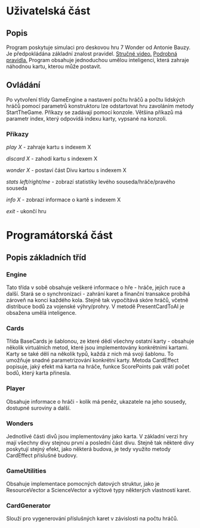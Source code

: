 # Uživatelská část

## Popis
Program poskytuje simulaci pro deskovou hru 7 Wonder od Antonie Bauzy. Je předpokládána základní znalost pravidel. [Stručné video.](https://www.youtube.com/watch?v=E2z2TIBYlV0) [Podrobná pravidla.](http://rprod.com/uploads/file/7WONDERS_RULES_CZ_COLOR.pdf) Program obsahuje jednoduchou umělou inteligenci, která zahraje náhodnou kartu, kterou může postavit.

## Ovládání
Po vytvoření třídy GameEngine a nastavení počtu hráčů a počtu lidských hráčů pomocí parametrů konstruktoru lze odstartovat hru zavoláním metody StartTheGame. Příkazy se zadávají pomocí konzole. Většina příkazů má parametr index, který odpovídá indexu karty, vypsané na konzoli.

### Příkazy

*play X* - zahraje kartu s indexem X

*discard X* - zahodí kartu s indexem X

*wonder X* - postaví část Divu kartou s indexem X

*stats left/right/me* - zobrazí statistiky levého souseda/hráče/pravého souseda

*info X* - zobrazí informace o kartě s indexem X

*exit* - ukončí hru


# Programátorská část

## Popis základních tříd

### Engine
Tato třída v sobě obsahuje veškeré informace o hře - hráče, jejich ruce a další. Stará se o synchronizaci - zahrání karet a finanční transakce probíhá zároveň na konci každého kola. Stejně tak vypočítává skóre hráčů, včetně distribuce bodů za vojenské výhry/prohry. V metodě PresentCardToAI je obsažena umělá inteligence.


### Cards
Třída BaseCards je šablonou, ze které dědí všechny ostatní karty - obsahuje několik virtuálních metod, které jsou implementovány konkrétními kartami. Karty se také dělí na několik typů, každá z nich má svoji šablonu. To umožňuje snadné parametrizování konkrétní karty.
Metoda CardEffect popisuje, jaký efekt má karta na hráče, funkce ScorePoints pak vrátí počet bodů, který karta přinesla. 

### Player
Obsahuje informace o hráči - kolik má peněz, ukazatele na jeho sousedy, dostupné suroviny a další. 

### Wonders
Jednotlivé části divů jsou implementovány jako karta. V základní verzi hry mají všechny divy stejnou první a poslední část divu. Stejně tak některé divy poskytují stejný efekt, jako některá budova, je tedy využito metody CardEffect příslušné budovy.

### GameUtilities
Obsahuje implementace pomocných datových struktur, jako je ResourceVector a ScienceVector a výčtové typy některých vlastností karet.

### CardGenerator
Slouží pro vygenerování příslušných karet v závislosti na počtu hráčů.





